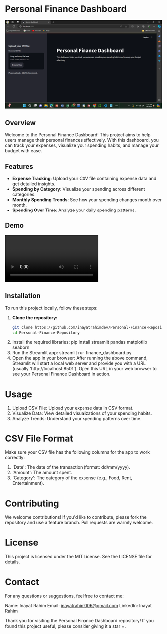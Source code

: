 # Personal Finance Dashboard

![Personal Finance Dashboard](images/finance_dashboard.png)

## Overview

Welcome to the Personal Finance Dashboard! This project aims to help users manage their personal finances effectively. With this dashboard, you can track your expenses, visualize your spending habits, and manage your budget with ease.

## Features

- **Expense Tracking**: Upload your CSV file containing expense data and get detailed insights.
- **Spending by Category**: Visualize your spending across different categories.
- **Monthly Spending Trends**: See how your spending changes month over month.
- **Spending Over Time**: Analyze your daily spending patterns.

## Demo

![Demo Video](finance_dashboard.mp4)

## Installation

To run this project locally, follow these steps:

1. **Clone the repository:**
   ```bash
   git clone https://github.com/inayatrahimdev/Personal-Finance-Repository.git
   cd Personal-Finance-Repository
2. Install the required libraries:
   pip install streamlit pandas matplotlib seaborn
3. Run the Streamlit app:
   streamlit run finance_dashboard.py
4. Open the app in your browser:
After running the above command, Streamlit will start a local web server and provide you with a URL (usually 'http://localhost:8501'). Open this URL in your web browser to see your Personal Finance Dashboard in action.

# Usage
1. Upload CSV File: Upload your expense data in CSV format.
2. Visualize Data: View detailed visualizations of your spending habits.
3. Analyze Trends: Understand your spending patterns over time.
   
# CSV File Format
Make sure your CSV file has the following columns for the app to work correctly:

1. 'Date': The date of the transaction (format: dd/mm/yyyy).
2. 'Amount': The amount spent.
3. 'Category': The category of the expense (e.g., Food, Rent, Entertainment).

# Contributing
We welcome contributions! If you'd like to contribute, please fork the repository and use a feature branch. Pull requests are warmly welcome.

# License
This project is licensed under the MIT License. See the LICENSE file for details.

# Contact
For any questions or suggestions, feel free to contact me:

Name: Inayat Rahim
Email: inayatrahim006@gmail.com
LinkedIn: Inayat Rahim

Thank you for visiting the Personal Finance Dashboard repository! If you found this project useful, please consider giving it a star ⭐️.
   
